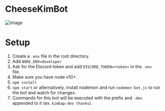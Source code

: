 # CheeseKimBot
![image](https://user-images.githubusercontent.com/5790854/44437127-96436500-a586-11e8-8a8b-03d8c148cb67.png)

# Setup

1. Create a `.env` file in the root directory.
2. Add `NODE_ENV=developer`
3. Ask for the Discord token and add `DISCORD_TOKEN=<token>` in the `.env` file.
4. Make sure you have node v10+.
5. `npm install`
6. `npm start` or alternatively, install nodemon and run `nodemon bot.js` to run the bot and watch for changes.
7. Commands for this bot will be executed with the prefix and `-dev` appended to it (ex. `kimbap-dev thanks`).
